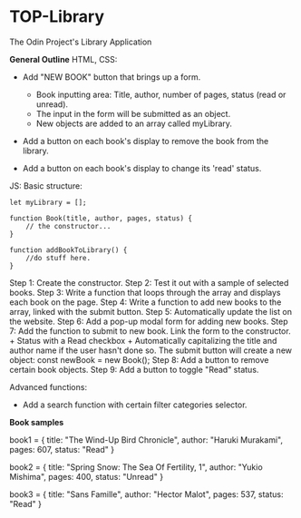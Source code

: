 # TOP-Library
The Odin Project's Library Application

**General Outline**
HTML, CSS: 
- Add "NEW BOOK" button that brings up a form. 
    + Book inputting area: Title, author, number of pages, status (read or unread).
    + The input in the form will be submitted as an object. 
    + New objects are added to an array called myLibrary.

- Add a button on each book's display to remove the book from the library. 

- Add a button on each book's display to change its 'read' status. 

JS: 
Basic structure: 

    let myLibrary = [];

    function Book(title, author, pages, status) { 
        // the constructor...
    }

    function addBookToLibrary() { 
        //do stuff here. 
    }

Step 1: Create the constructor.
Step 2: Test it out with a sample of selected books. 
Step 3: Write a function that loops through the array and displays each book on the page. 
Step 4: Write a function to add new books to the array, linked with the submit button. 
Step 5: Automatically update the list on the website. 
Step 6: Add a pop-up modal form for adding new books.
Step 7: Add the function to submit to new book. 
        Link the form to the constructor.
            + Status with a Read checkbox
            + Automatically capitalizing the title and author name if the user hasn't done so. 
        The submit button will create a new object: const newBook = new Book();
Step 8: Add a button to remove certain book objects. 
Step 9: Add a button to toggle "Read" status.

Advanced functions: 
- Add a search function with certain filter categories selector. 


**Book samples**

book1 = { 
    title: "The Wind-Up Bird Chronicle", 
    author: "Haruki Murakami", 
    pages:  607, 
    status: "Read"
}

book2 = { 
    title: "Spring Snow: The Sea Of Fertility, 1", 
    author: "Yukio Mishima", 
    pages: 400, 
    status: "Unread"
}

book3 = {
        title: "Sans Famille", 
        author: "Hector Malot", 
        pages: 537, 
        status: "Read"
}

